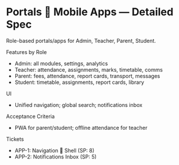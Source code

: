 # Portals  Mobile Apps — Detailed Spec

Role-based portals/apps for Admin, Teacher, Parent, Student.

Features by Role
- Admin: all modules, settings, analytics
- Teacher: attendance, assignments, marks, timetable, comms
- Parent: fees, attendance, report cards, transport, messages
- Student: timetable, assignments, report cards, library

UI
- Unified navigation; global search; notifications inbox

Acceptance Criteria
- PWA for parent/student; offline attendance for teacher

Tickets
- APP-1: Navigation  Shell (SP: 8)
- APP-2: Notifications Inbox (SP: 5)
